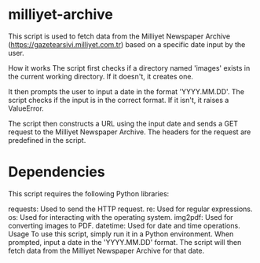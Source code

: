 # milliyet-archive
This script is used to fetch data from the Milliyet Newspaper Archive (https://gazetearsivi.milliyet.com.tr) based on a specific date input by the user.

How it works
The script first checks if a directory named 'images' exists in the current working directory. If it doesn't, it creates one.

It then prompts the user to input a date in the format 'YYYY.MM.DD'. The script checks if the input is in the correct format. If it isn't, it raises a ValueError.

The script then constructs a URL using the input date and sends a GET request to the Milliyet Newspaper Archive. The headers for the request are predefined in the script.

# Dependencies
This script requires the following Python libraries:

requests: Used to send the HTTP request.
re: Used for regular expressions.
os: Used for interacting with the operating system.
img2pdf: Used for converting images to PDF.
datetime: Used for date and time operations.
Usage
To use this script, simply run it in a Python environment. When prompted, input a date in the 'YYYY.MM.DD' format. The script will then fetch data from the Milliyet Newspaper Archive for that date.


